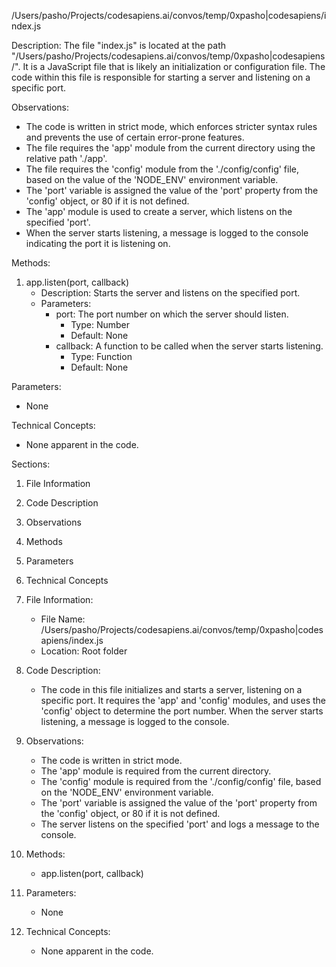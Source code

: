 /Users/pasho/Projects/codesapiens.ai/convos/temp/0xpasho|codesapiens/index.js

Description:
The file "index.js" is located at the path "/Users/pasho/Projects/codesapiens.ai/convos/temp/0xpasho|codesapiens/". It is a JavaScript file that is likely an initialization or configuration file. The code within this file is responsible for starting a server and listening on a specific port.

Observations:
- The code is written in strict mode, which enforces stricter syntax rules and prevents the use of certain error-prone features.
- The file requires the 'app' module from the current directory using the relative path './app'.
- The file requires the 'config' module from the './config/config' file, based on the value of the 'NODE_ENV' environment variable.
- The 'port' variable is assigned the value of the 'port' property from the 'config' object, or 80 if it is not defined.
- The 'app' module is used to create a server, which listens on the specified 'port'.
- When the server starts listening, a message is logged to the console indicating the port it is listening on.

Methods:
1. app.listen(port, callback)
   - Description: Starts the server and listens on the specified port.
   - Parameters:
     - port: The port number on which the server should listen.
       - Type: Number
       - Default: None
     - callback: A function to be called when the server starts listening.
       - Type: Function
       - Default: None

Parameters:
- None

Technical Concepts:
- None apparent in the code.

Sections:

1. File Information
2. Code Description
3. Observations
4. Methods
5. Parameters
6. Technical Concepts

1. File Information:
   - File Name: /Users/pasho/Projects/codesapiens.ai/convos/temp/0xpasho|codesapiens/index.js
   - Location: Root folder

2. Code Description:
   - The code in this file initializes and starts a server, listening on a specific port. It requires the 'app' and 'config' modules, and uses the 'config' object to determine the port number. When the server starts listening, a message is logged to the console.

3. Observations:
   - The code is written in strict mode.
   - The 'app' module is required from the current directory.
   - The 'config' module is required from the './config/config' file, based on the 'NODE_ENV' environment variable.
   - The 'port' variable is assigned the value of the 'port' property from the 'config' object, or 80 if it is not defined.
   - The server listens on the specified 'port' and logs a message to the console.

4. Methods:
   - app.listen(port, callback)

5. Parameters:
   - None

6. Technical Concepts:
   - None apparent in the code.